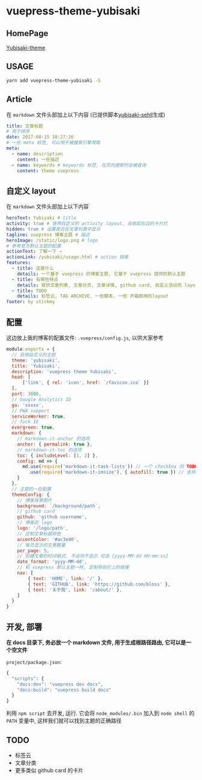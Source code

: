 # vuepress-theme-yubisaki

## HomePage

[Yubisaki-theme](https://wuwaki.me/yubisaki/)

## USAGE

```bash
yarn add vuepress-theme-yubisaki -S
```

## Article

在 `markdown` 文件头部加上以下内容 (已提供脚本[yubisaki-sehll](https://github.com/Bloss/yubisaki-shell)生成)

```yaml
title: 文章标题
# 用于排序
date: 2017-08-15 10:27:26
# 一些 meta 标签, 可以用于被搜索引擎爬取
meta:
  - name: description
    content: 一些描述
  - name: keywords # keywords 标签, 在页内搜索时会被查询
    content: theme vuepress
```

## 自定义 layout

在 `markdown` 文件头部加上以下内容

```yaml
heroText: Yubisaki # title
activity: true # 使用自定义的 activity layout, 会收起右边的卡片栏
hidden: true # 设置是否在文章列表中显示
tagline: vuepress 博客主题 # 描述
heroImage: /static/logo.png # logo
# 参考官方默认主题的配置
actionText: 了解一下 →  
actionLink: /yubisaki/usage.html # action 链接
features:
  - title: 这是什么
    details: 一个基于 vuepress 的博客主题, 它基于 vuepress 提供的默认主题
  - title: 有哪些特点
    details: 提供文章列表, 文章分页, 文章详情, github card, 自定义活动页 layout 等等功能
  - title: TODO
    details: 标签云, TAG ARCHIVE, 一些脚本, 一些 开箱即用的layout
footer: by stickmy
```

## 配置

这边放上我的博客的配置文件: `.vuepress/config.js`, 以供大家参考

```js
module.exports = {
  // 启用自定义的主题
  theme: 'yubisaki',
  title: 'Yubisaki',
  description: 'vuepress theme Yubisaki',
  head: [
      ['link', { rel: 'icon', href: `/favicon.ico` }]
  ],
  port: 3000,
  // Google Analytics ID
  ga: 'xxxxx',
  // PWA support
  serviceWorker: true,
  // fuck IE
  evergreen: true,
  markdown: {
    // markdown-it-anchor 的选项
    anchor: { permalink: true },
    // markdown-it-toc 的选项
    toc: { includeLevel: [1, 2] },
    config: md => {
      md.use(require('markdown-it-task-lists')) // 一个 checkbox 的 TODO List 插件
        .use(require('markdown-it-imsize'), { autofill: true }) // 支持自定义 md 图片大小 ![](http://test.png =200x200)
    }
  },
  // 主题的一些配置
  themeConfig: {
    // 博客背景图片
    background: `/background/path`,
    // github card
    github: 'github username',
    // 博客的 logo
    logo: '/logo/path',
    // 定制文章标题颜色
    accentColor: '#ac3e40',
    // 每页显示的文章数量
    per_page: 5,
    // 创建文章的时间格式, 不设则不显示 可选 [yyyy-MM-dd HH:mm:ss]
    date_format: 'yyyy-MM-dd',
    // 和 vuepress 默认主题一样, 定制导航栏上的链接
    nav: [
        { text: 'HOME', link: '/' },
        { text: 'GITHUB', link: 'https://github.com/bloss' },
        { text: '关于我', link: '/about/' }, 
    ]
  }
}
```

## 开发, 部署

**在 docs 目录下, 务必放一个 markdown 文件, 用于生成根路径路由, 它可以是一个空文件**

`project/package.json`:

```js
{
  "scripts": {
    "docs:dev": "vuepress dev docs",
    "docs:build": "vuepress build docs"
  }
}
```

利用 `npm script` 去开发, 运行. 它会将 `node_modules/.bin` 加入到 `node shell` 的 `PATH` 变量中, 这样我们就可以找到主题的正确路径

## TODO

- 标签云
- 文章分类
- 更多类似 github card 的卡片